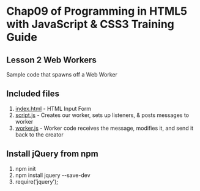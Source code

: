 # Chap09 of Programming in HTML5 with JavaScript & CSS3 Training Guide

## Lesson 2 Web Workers

Sample code that spawns off a Web Worker

## Included files

1. [index.html](index.html) - HTML Input Form
1. [script.js](script.js) - Creates our worker, sets up listeners, & posts messages to worker
1. [worker.js](worker.js) - Worker code receives the message, modifies it, and send it back to the creator

## Install jQuery from npm

1. npm init
1. npm install jquery --save-dev
1. require('jquery');

